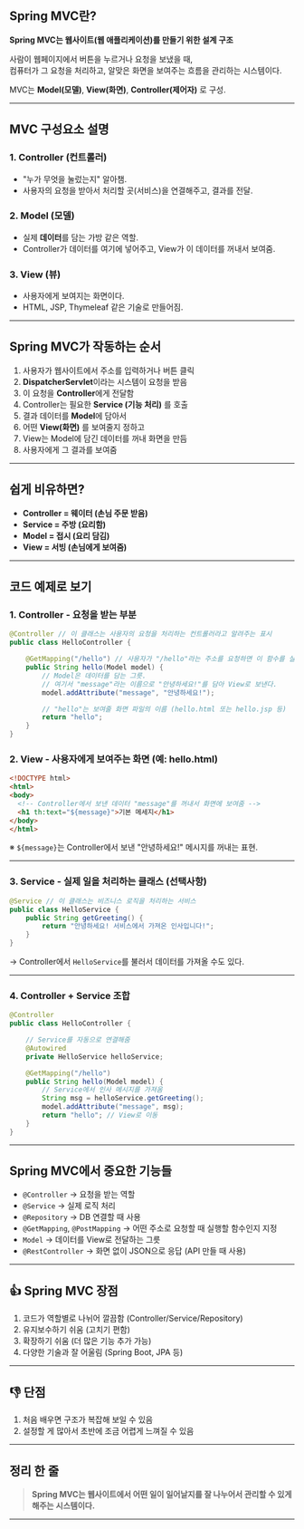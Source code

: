 

## Spring MVC란?

**Spring MVC는 웹사이트(웹 애플리케이션)를 만들기 위한 설계 구조**

사람이 웹페이지에서 버튼을 누르거나 요청을 보냈을 때,  
컴퓨터가 그 요청을 처리하고, 알맞은 화면을 보여주는 흐름을 관리하는 시스템이다.

MVC는 **Model(모델)**, **View(화면)**, **Controller(제어자)** 로 구성.

---

##  MVC 구성요소 설명

### 1. Controller (컨트롤러)
- "누가 무엇을 눌렀는지" 알아챔.
- 사용자의 요청을 받아서 처리할 곳(서비스)을 연결해주고, 결과를 전달.

### 2. Model (모델)
- 실제 **데이터**를 담는 가방 같은 역할.
- Controller가 데이터를 여기에 넣어주고, View가 이 데이터를 꺼내서 보여줌.

### 3. View (뷰)
- 사용자에게 보여지는 화면이다.
- HTML, JSP, Thymeleaf 같은 기술로 만들어짐.

---

##  Spring MVC가 작동하는 순서

1. 사용자가 웹사이트에서 주소를 입력하거나 버튼 클릭
2. **DispatcherServlet**이라는 시스템이 요청을 받음
3. 이 요청을 **Controller**에게 전달함
4. Controller는 필요한 **Service (기능 처리)** 를 호출
5. 결과 데이터를 **Model**에 담아서
6. 어떤 **View(화면)** 를 보여줄지 정하고
7. View는 Model에 담긴 데이터를 꺼내 화면을 만듬
8. 사용자에게 그 결과를 보여줌

---

##  쉽게 비유하면?

- **Controller = 웨이터 (손님 주문 받음)**
- **Service = 주방 (요리함)**
- **Model = 접시 (요리 담김)**
- **View = 서빙 (손님에게 보여줌)**

---

##  코드 예제로 보기

### 1. Controller - 요청을 받는 부분
```java
@Controller // 이 클래스는 사용자의 요청을 처리하는 컨트롤러라고 알려주는 표시
public class HelloController {

    @GetMapping("/hello") // 사용자가 "/hello"라는 주소를 요청하면 이 함수를 실행하라는 뜻
    public String hello(Model model) {
        // Model은 데이터를 담는 그릇.
        // 여기서 "message"라는 이름으로 "안녕하세요!"를 담아 View로 보낸다.
        model.addAttribute("message", "안녕하세요!");

        // "hello"는 보여줄 화면 파일의 이름 (hello.html 또는 hello.jsp 등)
        return "hello";
    }
}
```

### 2. View - 사용자에게 보여주는 화면 (예: hello.html)

```html
<!DOCTYPE html>
<html>
<body>
  <!-- Controller에서 보낸 데이터 "message"를 꺼내서 화면에 보여줌 -->
  <h1 th:text="${message}">기본 메세지</h1>
</body>
</html>
```

※ `${message}`는 Controller에서 보낸 "안녕하세요!" 메시지를 꺼내는 표현.

---

### 3. Service - 실제 일을 처리하는 클래스 (선택사항)

```java
@Service // 이 클래스는 비즈니스 로직을 처리하는 서비스
public class HelloService {
    public String getGreeting() {
        return "안녕하세요! 서비스에서 가져온 인사입니다!";
    }
}
```

→ Controller에서 `HelloService`를 불러서 데이터를 가져올 수도 있다.

---

### 4. Controller + Service 조합

```java
@Controller
public class HelloController {

    // Service를 자동으로 연결해줌
    @Autowired
    private HelloService helloService;

    @GetMapping("/hello")
    public String hello(Model model) {
        // Service에서 인사 메시지를 가져옴
        String msg = helloService.getGreeting();
        model.addAttribute("message", msg);
        return "hello"; // View로 이동
    }
}
```

---

##  Spring MVC에서 중요한 기능들 

- `@Controller` → 요청을 받는 역할
- `@Service` → 실제 로직 처리
- `@Repository` → DB 연결할 때 사용
- `@GetMapping`, `@PostMapping` → 어떤 주소로 요청할 때 실행할 함수인지 지정
- `Model` → 데이터를 View로 전달하는 그릇
- `@RestController` → 화면 없이 JSON으로 응답 (API 만들 때 사용)

---

## 👍 Spring MVC 장점

1. 코드가 역할별로 나뉘어 깔끔함 (Controller/Service/Repository)
2. 유지보수하기 쉬움 (고치기 편함)
3. 확장하기 쉬움 (더 많은 기능 추가 가능)
4. 다양한 기술과 잘 어울림 (Spring Boot, JPA 등)

---

## 👎 단점

1. 처음 배우면 구조가 복잡해 보일 수 있음
2. 설정할 게 많아서 초반에 조금 어렵게 느껴질 수 있음

---

##  정리 한 줄

> **Spring MVC는 웹사이트에서 어떤 일이 일어날지를 잘 나누어서 관리할 수 있게 해주는 시스템이다.**

---

